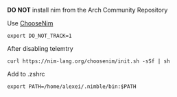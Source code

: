 __DO NOT__ install nim from the Arch Community Repository

Use [ChooseNim](https://github.com/dom96/choosenim) 
```
export DO_NOT_TRACK=1
```
After disabling telemtry
```
curl https://nim-lang.org/choosenim/init.sh -sSf | sh
```
Add to .zshrc
```
export PATH=/home/alexei/.nimble/bin:$PATH
```